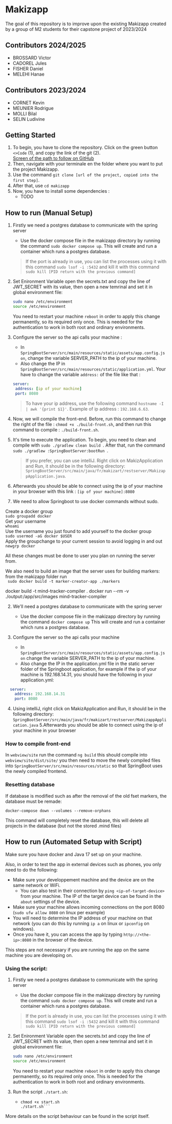# Makizapp

The goal of this repository is to improve upon the existing Makizapp created by a group of M2 students for their capstone project of 2023/2024

## Contributors 2024/2025

- BROSSARD Victor
- CADOREL Jules
- FISHER Daniel
- MELEHI Hanae


## Contributors 2023/2024

- CORNET Kevin
- MEUNIER Rodrigue
- MOLLI Bilal
- SELIN Ludivine
 
## Getting Started
1. To begin, you have to clone the repository. Click on the green button ``` <>Code ``` (1), and copy the link of the git (2).  
   [Screen of the path to follow on GitHub](docs/images/screen_gitclone.png)
2. Then, navigate with your terminale en the folder where you want to put the project Makizapp.
3. Use the command ``` git clone [url of the project, copied into the first step] ```.
4. After that, use ``` cd makizapp ```
5. Now, you have to install some dependencies :
    - TODO

## How to run (Manual Setup)

1. Firstly we need a postgres database to communicate with the spring server
   - Use the docker compose file in the makizapp directory by running the command
     ``` sudo docker compose up ```. This will create and run a container which runs a postgres database.
   > If the port is already in use, you can list the processes using it with this command ```sudo lsof -i :5432``` and kill it with this command ```sudo kill [PID return with the previous command]```

2. Set Enironment Variable
   open the secrets.txt and copy the line of JWT_SECRET with its value, then open a new temrinal and set it in global environment file: 
   ```bash
   sudo nano /etc/environment
   source /etc/environment
   ```
   You need to restart your machine  ```reboot``` in order to apply this change permanently, so its required only once.
   This is needed for the authentication to work in both root and ordinary environments.

4. Configure the server so the api calls your machine :
   - In ```SpringBootServer/src/main/resources/static/assets/app.config.json```,
     change the variable SERVER_PATH to the ip of your machine.
   - Also change the IP in ```SpringBootServer/src/main/resources/static/application.yml```.
     Your have to change the variable ``` address: ``` of the file like that :

   ```yml
   server:
    address: [ip of your machine]
    port: 8080
   ```
   > To have your ip address, use the following command ``` hostname -I | awk '{print $1}' ```.
   > Example of ip address :  ``` 192.168.6.63 ```.

5. Now, we will compile the front-end. Before, run this command to change the right of the file :
   ``` chmod +x ./build-front.sh ```, and then run this command to compile : ``` ./build-front.sh ```.

6. It's time to execute the application. To begin, you need to clean and compile with  ```sudo ./gradlew clean build ```.
   After that, run the command ```sudo ./gradlew :SpringBootServer:bootRun ```.

   > If you prefer, you can use intelliJ. Right click on MakizApplication and Run, it should be in the following directory:
   > ```SpringBootServer/src/main/java/fr/makizart/restserver/MakizappApplication.java```.

5. Afterwards you should be able to connect using the ip of your machine in your browser with this link :
   ``` [ip of your machine]:8080 ```

1. We need to allow Springboot to use docker commands without sudo.

Create  a docker group\
```sudo groupadd docker```\
Get your username\
```whoami```\
Use the username you just found to add yourself to the docker group\
```sudo usermod -aG docker $USER```\
Apply the groupchange to your current session to avoid logging in and out\
```newgrp docker```

All these changes must be done to user you plan on running the server from.

We also need to build an image that the server uses for building markers:
from the makizapp folder run\
``` sudo docker build -t marker-creator-app ./markers```

docker build -t mind-tracker-compiler .
docker run --rm -v ./output:/app/src/images mind-tracker-compiler

2. We'll need a postgres database to communicate with the spring server
    - Use the docker compose file in the makizapp directory by running the command
      ```docker compose up```
      This will create and run a container which runs a postgres database.

3. Configure the server so the api calls your machine
    - In ```SpringBootServer/src/main/resources/static/assets/app.config.json```
      change the variable SERVER_PATH to the ip of your machine.
    - Also change the IP in the application.yml file in the static server folder of the Springboot application,  for example if the ip of your machine is
      192.168.14.31, you should have the following in your application.yml:
```yml
  server:
    address: 192.168.14.31
    port: 8080
  ```


4. Using intelliJ, right click on MakizApplication and Run, it should be in the following directory:
   ```SpringBootServer/src/main/java/fr/makizart/restserver/MakizappApplication.java```
   5.Afterwards you should be able to connect using the ip of your machine in your browser

### How to compile front-end

In
```webview/site```
run the command
```ng build```
this should compile into ```webview/site/dist/site/```
you then need to move the newly compiled files into
```SpringBootServer/src/main/resources/static```
so that SpringBoot uses the newly compiled frontend.


### Resetting database

If database is modified such as after the removal of the old fset markers, the database must be remade:

```docker-compose down --volumes --remove-orphans```

This command will completely reset the database, this will delete all projects in the database (but not the stored .mind files)




## How to run (Automated Setup with Script)

Make sure you have docker and Java 17 set up on your machine.

Also, in order to test the app in external devices such as phones, you only need to do the following:
- Make sure your developpement machine and the device are on the same network or WiFi.
    - You can also test in their connection by `ping <ip-of-target-device>` from your machine. The IP of the target device can be found in the `about` settings of the device.
- Make sure your machine allows incoming connections on the port 8080 (`sudo ufw allow 8080` on linux per example)
- You will need to determine the IP address of your machine on that network (you can do this by running `ip a` on linux or `ipconfig` on windows).
- Once you have it, you can access the app by typing `http://<the-ip>:8080` in the browser of the device.

This steps are not necessary if you are running the app on the same machine you are developing on.

### Using the script:

1. Firstly we need a postgres database to communicate with the spring server
   - Use the docker compose file in the makizapp directory by running the command
     ``` sudo docker compose up ```. This will create and run a container which runs a postgres database.
   > If the port is already in use, you can list the processes using it with this command ```sudo lsof -i :5432``` and kill it with this command ```sudo kill [PID return with the previous command]```

2. Set Enironment Variable
   open the secrets.txt and copy the line of JWT_SECRET with its value, then open a new temrinal and set it in global environment file: 
   ```bash
   sudo nano /etc/environment
   source /etc/environment
   ```
   You need to restart your machine  ```reboot``` in order to apply this change permanently, so its required only once.
   This is needed for the authentication to work in both root and ordinary environments.


2. Run the script `./start.sh`:
    - ```shell
      chmod +x start.sh
      ./start.sh```
 More details on the script behaviour can be found in the script itself.

